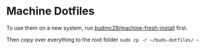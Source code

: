 # Machine Dotfiles

To use them on a new system, run [budmc29/machine-fresh-install](https://github.com/budmc29/machine-fresh-install) first.

Then copy over everything to the root folder `sudo cp -r ~/buds-dotfiles/ ~`
